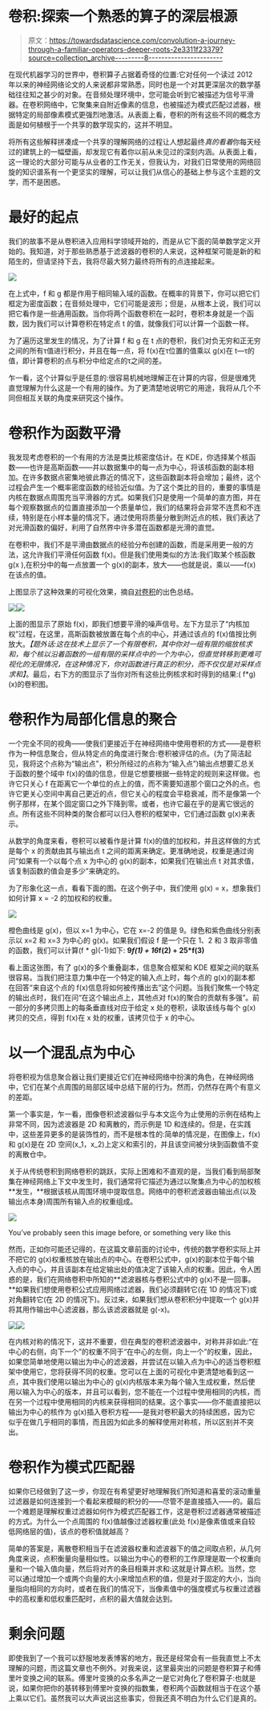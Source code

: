 # 卷积:探索一个熟悉的算子的深层根源

> 原文：<https://towardsdatascience.com/convolution-a-journey-through-a-familiar-operators-deeper-roots-2e3311f23379?source=collection_archive---------8----------------------->

在现代机器学习的世界中，卷积算子占据着奇怪的位置:它对任何一个读过 2012 年以来的神经网络论文的人来说都非常熟悉，同时也是一个对其更深层次的数学基础往往知之甚少的对象。在音频处理环境中，您可能会听到它被描述为信号平滑器。在卷积网络中，它聚集来自附近像素的信息，也被描述为模式匹配过滤器，根据特定的局部像素模式更强烈地激活。从表面上看，卷积的所有这些不同的概念方面是如何植根于一个共享的数学现实的，这并不明显。

将所有这些解释拼凑成一个共享的理解网络的过程让人想起最终*真的看着*你每天经过的建筑上的一幅壁画，却发现它有着你以前从未见过的深刻内涵。从表面上看，这一理论的大部分可能与从业者的工作无关，但我认为，对我们日常使用的网络回旋的知识谱系有一个更坚实的理解，可以让我们从信心的基础上参与这个主题的文学，而不是困惑。

# 最好的起点

我们的故事不是从卷积进入应用科学领域开始的，而是从它下面的简单数学定义开始的。我知道，对于那些熟悉基于滤波器的卷积的人来说，这种框架可能是新的和陌生的，但请坚持下去，我将尽最大努力最终将所有的点连接起来。

![](img/a9502ae4cd33a1c27d800c5018f765df.png)

在上式中，f 和 g 都是作用于相同输入域的函数。在概率的背景下，你可以把它们框定为密度函数；在音频处理中，它们可能是波形；但是，从根本上说，我们可以把它看作是一些通用函数。当你将两个函数卷积在一起时，卷积本身就是一个函数，因为我们可以计算卷积在特定点 t 的值，就像我们可以计算一个函数一样。

为了遍历这里发生的情况，为了计算 f 和 g 在 t 点的卷积，我们对负无穷和正无穷之间的所有τ值进行积分，并且在每一点，将 f(x)在τ位置的值乘以 g(x)在 t—τ的值，即计算卷积的点与积分中给定点的τ之间的差。

乍一看，这个计算似乎是任意的:很容易机械地理解正在计算的内容，但是很难凭直觉理解为什么这是一个有用的操作。为了更清楚地说明它的用途，我将从几个不同但相互关联的角度来研究这个操作。

# **卷积作为函数平滑**

我发现考虑卷积的一个有用的方法是类比核密度估计。在 KDE，你选择某个核函数——也许是高斯函数——并以数据集中的每一点为中心，将该核函数的副本相加。在许多数据点密集地彼此靠近的情况下，这些函数副本将会增加；最终，这个过程会产生一个概率密度函数的经验近似值。为了这个类比的目的，重要的事情是内核在数据点周围充当平滑器的方式。如果我们只是使用一个简单的直方图，并在每个观察数据点的位置直接添加一个质量单位，我们的结果将会非常不连贯和不连续，特别是在小样本量的情况下。通过使用将质量分散到附近点的核，我们表达了对光滑函数的偏好，利用了自然界中许多潜在函数都是光滑的直觉。

在卷积中，我们不是平滑由数据点的经验分布创建的函数，而是采用更一般的方法，这允许我们平滑任何函数 f(x)。但是我们使用类似的方法:我们取某个核函数 g(x ),在积分中的每一点放置一个 g(x)的副本，放大——也就是说，乘以——f(x)在该点的值。

上图显示了这种效果的可视化效果，摘自[对卷积](http://bmia.bmt.tue.nl/Education/Courses/FEV/book/pdf/90%20Appendix%20B%20-%20The%20concept%20of%20convolution.pdf)的出色总结。

![](img/7c19f72c8d8835c0ac3fb9a32cedfa1f.png)![](img/643fac340947d550d15570967150de81.png)

上面的图显示了原始 f(x)，即我们想要平滑的噪声信号。左下方显示了“内核加权”过程，在这里，高斯函数被放置在每个点的中心，并通过该点的 f(x)值按比例放大。*【题外话:这在技术上显示了一个有限卷积，其中你对一组有限的缩放核求和，每个核以沿着函数的一组有限的采样点中的一个为中心，但直觉转移到更难可视化的无限情况，在这种情况下，你对函数进行真正的积分，而不仅仅是对采样点求和】*。最后，右下方的图显示了当你对所有这些比例核求和时得到的结果:( f*g)(x)的卷积图。

# **卷积作为局部化信息的聚合**

一个完全不同的视角——使我们更接近于在神经网络中使用卷积的方式——是卷积作为一种信息聚合，但从特定点的角度进行聚合:卷积被评估的点。(为了简洁起见，我将这个点称为“输出点”，积分所经过的点称为“输入点”)输出点想要汇总关于函数的整个域中 f(x)的值的信息，但是它想要根据一些特定的规则来这样做。也许它只关心 f 在距离它一个单位的点上的值，而不需要知道那个窗口之外的点。也许它更关心空间中离自己更近的点，但它关心的程度会平稳衰减，而不是像第一个例子那样，在某个固定窗口之外下降到零。或者，也许它最在乎的是离它很远的点。所有这些不同种类的聚合都可以归入卷积的框架中，它们通过函数 g(x)来表示。

从数学的角度来看，卷积可以被看作是计算 f(x)的值的加权和，并且这样做的方式是每个 x 的贡献由其与输出点 t 之间的距离来确定。更准确地说，权重是通过询问“如果有一个以每个点 x 为中心的 g(x)的副本，如果我们在输出点 t 对其求值，该复制函数的值会是多少”来确定的。

为了形象化这一点，看看下面的图。在这个例子中，我们使用 g(x) = x，想象我们如何计算 x = -2 的加权和的权重。

![](img/38f6d1fd3e9c3b8b94f60dd651dbf58b.png)

橙色曲线是 g(x)，但以 x=1 为中心，它在 x=-2 的值是 9。绿色和紫色曲线分别表示以 x=2 和 x=3 为中心的 g(x)。如果我们假设 f 是一个只在 1、2 和 3 取非零值的函数，我们可以计算(f * g)(-1)如下: **9*f(1) + 16*f(2) + 25*f(3)**

看上面这张图，有了 g(x)的多个重叠副本，信息聚合框架和 KDE 框架之间的联系很容易。当我们把注意力集中在一个特定的输入点上时，每个点的 g(x)的副本都在回答“来自这个点的 f(x)信息将如何被传播出去”这个问题。当我们聚焦一个特定的输出点时，我们在问“在这个输出点上，其他点对 f(x)的聚合的贡献有多强”。前一部分的多拷贝图上的每条垂直线对应于给定 x 处的卷积，读取该线与每个 g(x)拷贝的交点，得到 f(x)在 x 处的权重，该拷贝位于 x 的中心。

# 以一个混乱点为中心

将卷积视为信息聚合器让我们更接近它们在神经网络中扮演的角色，在神经网络中，它们在某个点周围的局部区域中总结下层的行为。然而，仍然存在两个有意义的差距。

第一个事实是，乍一看，图像卷积滤波器似乎与本文迄今为止使用的示例在结构上非常不同，因为滤波器是 2D 和离散的，而示例是 1D 和连续的。但是，在实践中，这些差异更多的是装饰性的，而不是根本性的:简单的情况是，在图像上，f(x)和 g(x)是在 2D 空间(x_1，x_2)上定义和索引的，并且该空间被分块到函数值不变的离散仓中。

关于从传统卷积到网络卷积的跳跃，实际上困难和不直观的是，当我们看到局部聚集在神经网络上下文中发生时，我们通常将它描述为通过以聚集点为中心的加权核**发生，**根据该核从周围环境中提取信息。网络中的卷积滤波器由输出点(以及输出点本身)周围所有输入点的权重组成。

![](img/11e6089927b445ba7b53c4a9f2635c47.png)

You’ve probably seen this image before, or something very like this

然而，正如你可能还记得的，在这篇文章前面的讨论中，传统的数学卷积实际上并不把它的 g(x)权重核放在输出点的中心。在卷积公式中，g(x)的副本位于每个输入点的中心，并且该副本在给定输出处的值决定了该输入点的权重。因此，令人困惑的是，我们在网络卷积中所知的**滤波器核与卷积公式中的 g(x)不是一回事。**如果我们想使用卷积公式应用网络过滤器，我们必须翻转它(在 1D 的情况下)或对角翻转它(在 2D 的情况下)。反过来，如果我们想从卷积积分中提取一个 g(x)并将其用作输出中心滤波器，那么该滤波器就是 g(-x)。

![](img/78a1d4c9debb6f3a3a1ebb605c0c5fdf.png)![](img/5245df6ed050a693a7d47583131c5302.png)

在内核对称的情况下，这并不重要，但在典型的卷积滤波器中，对称并非如此:“在中心的右侧，向下一个”的权重不同于“在中心的左侧，向上一个”的权重，因此，如果您简单地使用以输出为中心的滤波器，并尝试在以输入点为中心的适当卷积框架中使用它，您将获得不同的权重。您可以在上面的可视化中更清楚地看到这一点，其中我们使用以输出为中心的 g(x)内核版本来为每个输入生成权重，然后使用以输入为中心的版本，并且可以看到，您不能在一个过程中使用相同的内核，而在另一个过程中使用相同的内核来获得相同的结果。这个事实——你不能直接把以输出为中心的核作为 g(x)插入卷积方程——是我对卷积最大的持续困惑，因为它似乎在做几乎相同的事情，而且因为如此多的解释使用对称核，所以区别并不突出。

# 卷积作为模式匹配器

如果你已经做到了这一步，你现在有希望更好地理解我们所知道和喜爱的滚动重量过滤器是如何连接到一个看起来模糊的积分的——尽管不是直接插入——的。最后一个难题是理解权重过滤器如何作为模式匹配器工作，这是卷积过滤器通常被描述的方式。为什么一个点周围的 f(x)值越像过滤器权重(此处 f(x)是像素值或来自较低网络层的值)，该点的卷积值就越高？

简单的答案是，离散卷积相当于在滤波器权重和滤波器下的值之间取点积，从几何角度来说，点积衡量向量相似性。以输出为中心的卷积的工作原理是取一个权重向量和一个输入值向量，然后将对齐的条目相乘并求和:这就是计算点积。当然，您可以通过增加一个或两个向量的大小来增加点积的值，但是对于固定的大小，当向量指向相同的方向时，或者在我们的情况下，当像素值中的强度模式与权重过滤器中的高权重和低权重匹配时，点积的最大值就会达到。

# 剩余问题

即使我到了一个我可以舒服地发表博客的地方，我还是经常会有一些我直觉上不太理解的问题，而这篇文章也不例外。对我来说，这里最突出的问题是卷积算子和傅里叶变换之间的联系。傅里叶变换的众多名声之一是它对角化了卷积算子:也就是说，如果你把你的基转移到傅里叶变换的指数集，卷积两个函数就相当于在这个基上乘以它们。虽然我可以大声说出这些事实，但我还真不明白为什么它们是真的。